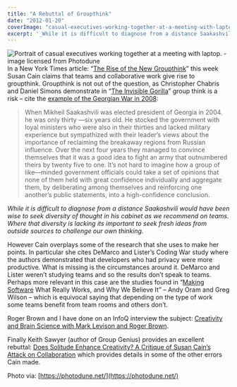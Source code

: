 ```yaml
---
title: "A Rebuttal of Groupthink"
date: "2012-01-20"
coverImage: "casual-executives-working-together-at-a-meeting-with-laptop-xs.jpg"
excerpt: '_While it is difficult to diagnose from a distance Saakashvili would have been wise to'
---
```


![Portrait of casual executives working together at a meeting with laptop. - image licensed from Photodune](src/content/blog/a-rebuttal-of-groupthink/images/casual-executives-working-together-at-a-meeting-with-laptop-xs.jpg) In a New York Times article: “[The Rise of the New Groupthink](https://www.nytimes.com/2012/01/15/opinion/sunday/the-rise-of-the-new-groupthink.html?pagewanted=all)” this week Susan Cain claims that teams and collaborative work give rise to groupthink. Groupthink is not out of the question, as Christopher Chabris and Daniel Simons demonstrate in “[The Invisible Gorilla](https://www.theinvisiblegorilla.com/)” group think is a risk – cite the [example of the Georgian War in 2008](https://books.google.ca/books?id=f8AN1DAud5sC&pg=PA102&lpg=PA102&dq=invisible+gorilla+georgian+war&source=bl&ots=VY6lhqKlGC&sig=uRWxwDG40J4cVzpysdyEA0yR4zg&hl=en&sa=X&ei=PJQVT_eVI8260QHQ6LykBQ&ved=0CCAQ6AEwAA#v=onepage&q&f=false):

> When Mikheil Saakashvili was elected president of Georgia in 2004. he was only thirty —six years old. He stocked the government with loyal ministers who were also in their thirties and lacked military experience but sympathized with their leader’s views about the importance of reclaiming the breakaway regions from Russian influence. Over the next four years they managed to convince themselves that it was a good idea to fight an army that outnumbered theirs by twenty five to one. It’s not hard to imagine how a group of like—minded government officials could take a set of opinions that none of them held with great confidence individually and aggregate them, by deliberating among themselves and reinforcing one another’s public statements, into a high-confidence conclusion.

_While it is difficult to diagnose from a distance Saakashvili would have been wise to seek diversity of thought in his cabinet as we recommend on teams. Where that diversity is lacking its important to seek fresh ideas from outside sources to challenge our own thinking._

However Cain overplays some of the research that she uses to make her points. In particular she cites DeMarco and Lister’s Coding War study where the authors demonstrated that developers who had privacy were more productive. What is missing is the circumstances around it. DeMarco and Lister weren’t studying teams and so the results don’t speak to teams. Perhaps more relevant in this case are the studies found in “[Making Software](https://www.oreilly.com/library/view/making-software/9780596808310/) What Really Works, and Why We Believe It” – Andy Oram and Greg Wilson – which is equivocal saying that depending on the type of work some teams benefit from team rooms and others don’t.

Roger Brown and I have done on an InfoQ interview the subject: [Creativity and Brain Science with Mark Levison and Roger Brown](https://www.infoq.com/interviews/creativity-and-brain-science/).

Finally Keith Sawyer (author of Group Genius) provides an excellent rebuttal: [Does Solitude Enhance Creativity? A Critique of Susan Cain’s Attack on Collaboration](https://keithsawyer.wordpress.com/2012/01/16/does-solitude-enhance-creativity-a-critique-of-susan-cains-attack-on-collaboration/) which provides details in some of the other errors Cain made.

Photo via: [https://photodune.net/](https://photodune.net/)
